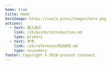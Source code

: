```yaml
---
home: true
title: Home
heroImage: https://vuejs.press/images/hero.png
actions:
  - text: 接入指引
    link: /zh/guide/introduction.md
    type: primary
  - text: 参考
    link: /zh/reference/README.md
    type: secondary
footer: Copyright © 2018-present Cashnest
---
```

